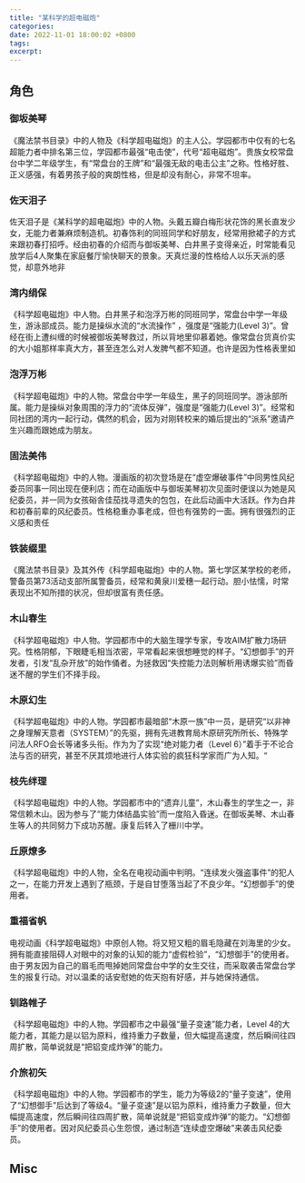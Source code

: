 ```yaml
---
title: "某科学的超电磁炮"
categories:
date: 2022-11-01 18:00:02 +0800
tags:
excerpt:
---
```



## 角色

### 御坂美琴
《魔法禁书目录》中的人物及《科学超电磁炮》的主人公。学园都市中仅有的七名超能力者中排名第三位，学园都市最强“电击使”，代号“超电磁炮”。贵族女校常盘台中学二年级学生，有“常盘台的王牌”和“最强无敌的电击公主”之称。性格好胜、正义感强，有着男孩子般的爽朗性格，但是却没有耐心，非常不坦率。
### 佐天泪子
佐天泪子是《某科学的超电磁炮》中的人物。头戴五瓣白梅形状花饰的黑长直发少女，无能力者兼麻烦制造机。初春饰利的同班同学和好朋友，经常用掀裙子的方式来跟初春打招呼。经由初春的介绍而与御坂美琴、白井黑子变得亲近，时常能看见放学后4人聚集在家庭餐厅愉快聊天的景象。天真烂漫的性格给人以乐天派的感觉，却意外地非
### 湾内绢保
《科学超电磁炮》中人物。白井黑子和泡浮万彬的同班同学，常盘台中学一年级生，游泳部成员。能力是操纵水流的“水流操作” ，强度是“强能力(Level 3)”。曾经在街上遭纠缠的时候被御坂美琴救过，所以背地里仰慕着她。像常盘台货真价实的大小姐那样率真大方，甚至连怎么对人发脾气都不知道。也许是因为性格表里如
### 泡浮万彬
《科学超电磁炮》中的人物。常盘台中学一年级生，黑子的同班同学。游泳部所属。能力是操纵对象周围的浮力的“流体反弹”，强度是“强能力(Level 3)”。经常和同社团的湾内一起行动，偶然的机会，因为对刚转校来的婚后提出的“派系”邀请产生兴趣而跟她成为朋友。
### 固法美伟
《科学超电磁炮》中的人物。漫画版的初次登场是在“虚空爆破事件”中同男性风纪委员同事一同出现在便利店；而在动画版中与御坂美琴初次见面时便误以为她是风纪委员，并一同为女孩硲舎佳茄找寻遗失的包包，在此后动画中大活跃。作为白井和初春前辈的风纪委员。性格稳重办事老成，但也有强势的一面。拥有很强烈的正义感和责任
### 铁装缀里
《魔法禁书目录》及其外传《科学超电磁炮》中的人物。第七学区某学校的老师，警备员第73活动支部所属警备员，经常和黄泉川爱穗一起行动。胆小怯懦，时常表现出不知所措的状况，但却很富有责任感。
### 木山春生
《科学超电磁炮》中人物。学园都市中的大脑生理学专家，专攻AIM扩散力场研究。性格阴郁，下眼睫毛相当浓密，平常看起来很想睡觉的样子。“幻想御手”的开发者，引发“乱杂开放”的始作俑者。为拯救因“失控能力法则解析用诱爆实验”而昏迷不醒的学生们不择手段。
### 木原幻生
《科学超电磁炮》中的人物。学园都市最暗部“木原一族”中一员，是研究“以非神之身理解天意者（SYSTEM）”的先驱，拥有先进教育局木原研究所所长、特殊学问法人RFO会长等诸多头衔。作为为了实现“绝对能力者（Level 6）”着手于不论合法与否的研究，甚至不厌其烦地进行人体实验的疯狂科学家而广为人知。“
### 枝先绊理
《科学超电磁炮》中的人物。学园都市中的“遗弃儿童”，木山春生的学生之一，非常信赖木山。因为参与了“能力体结晶实验”而一度陷入昏迷。在御坂美琴、木山春生等人的共同努力下成功苏醒。康复后转入了栅川中学。
### 丘原燎多
《科学超电磁炮》中的人物，全名在电视动画中判明。“连续发火强盗事件”的犯人之一，在能力开发上遇到了瓶颈，于是自甘堕落当起了不良少年。“幻想御手”的使用者。
### 重福省帆
电视动画《科学超电磁炮》中原创人物。将又短又粗的眉毛隐藏在刘海里的少女。拥有能直接阻碍人对眼中的对象的认知的能力“虚假检验”，“幻想御手”的使用者。由于男友因为自己的眉毛而甩掉她同常盘台中学的女生交往，而采取袭击常盘台学生的报复行动。对以温柔的话安慰她的佐天抱有好感，并与她保持通信。
### 钏路帷子
《科学超电磁炮》中的人物。学园都市之中最强“量子变速”能力者，Level 4的大能力者，其能力是以铝为原料，维持重力子数量，但大幅提高速度，然后瞬间往四周扩散，简单说就是“把铝变成炸弹”的能力。
### 介旅初矢
《科学超电磁炮》中的人物。学园都市的学生，能力为等级2的“量子变速”，使用了“幻想御手”后达到了等级4。“量子变速”是以铝为原料，维持重力子数量，但大幅提高速度，然后瞬间往四周扩散，简单说就是“把铝变成炸弹”的能力。“幻想御手”的使用者。因对风纪委员心生怨恨，通过制造“连续虚空爆破”来袭击风纪委员。









## Misc



